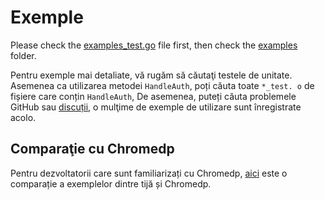 # Exemple

Please check the [examples_test.go](https://github.com/go-rod/rod/tree/master/examples_test.go) file first, then check the [examples](https://github.com/go-rod/rod/tree/master/lib/examples) folder.

Pentru exemple mai detaliate, vă rugăm să căutaţi testele de unitate. Asemenea ca utilizarea metodei `HandleAuth`, poți căuta toate `*_test. o` de fișiere care conțin `HandleAuth`, De asemenea, puteți căuta problemele GitHub [](https://github.com/go-rod/rod/issues) sau [discuții](https://github.com/go-rod/rod/discussions), o mulţime de exemple de utilizare sunt înregistrate acolo.

## Comparaţie cu Chromedp

Pentru dezvoltatorii care sunt familiarizați cu Chromedp, [aici](https://github.com/go-rod/rod/tree/master/lib/examples/compare-chromedp) este o comparație a exemplelor dintre tijă și Chromedp.
